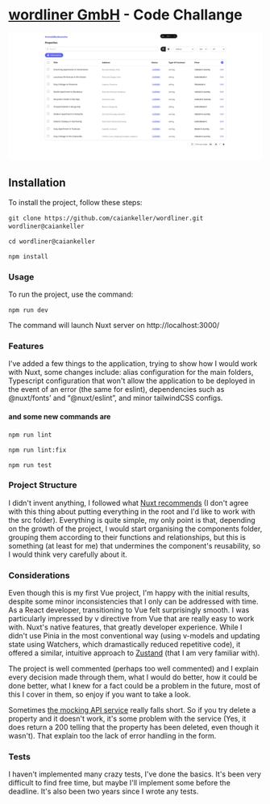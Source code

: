 # **[wordliner GmbH](https://wordliner.com) - Code Challange**

![immobilienbranche](./.repository/immobilienbranche.png)

## **Installation**

To install the project, follow these steps:

```
git clone https://github.com/caiankeller/wordliner.git wordliner@caiankeller
```

```
cd wordliner@caiankeller
```

```
npm install
```

### **Usage**

To run the project, use the command:

```
npm run dev
```

The command will launch Nuxt server on http://localhost:3000/

### **Features**

I've added a few things to the application, trying to show how I would work with Nuxt, some changes include: alias configuration for the main folders, Typescript configuration that won't allow the application to be deployed in the event of an error (the same for eslint), dependencies such as @nuxt/fonts’ and “@nuxt/eslint”, and minor tailwindCSS configs.

#### **and some new commands are**

```
npm run lint
```

```
npm run lint:fix
```

```
npm run test
```

### **Project Structure**

I didn't invent anything, I followed what [Nuxt recommends](https://nuxt.com/docs/guide/directory-structure/app) (I don't agree with this thing about putting everything in the root and I'd like to work with the src folder). Everything is quite simple, my only point is that, depending on the growth of the project, I would start organising the components folder, grouping them according to their functions and relationships, but this is something (at least for me) that undermines the component's reusability, so I would think very carefully about it.

### **Considerations**

Even though this is my first Vue project, I'm happy with the initial results, despite some minor inconsistencies that I only can be addressed with time. As a React developer, transitioning to Vue felt surprisingly smooth. I was particularly impressed by v directive from Vue that are really easy to work with. Nuxt's native features, that greatly developer experience. While I didn't use Pinia in the most conventional way (using v-models and updating state using Watchers, which dramastically reduced repetitive code), it offered a similar, intuitive approach to [Zustand](https://zustand-demo.pmnd.rs/) (that I am very familiar with).

The project is well commented (perhaps too well commented) and I explain every decision made through them, what I would do better, how it could be done better, what I knew for a fact could be a problem in the future, most of this I cover in them, so enjoy if you want to take a look.

Sometimes [the mocking API service](https://mockapi.io/) really falls short. So if you try delete a property and it doesn't work, it's some problem with the service (Yes, it does return a 200 telling that the property has been deleted, even though it wasn't). That explain too the lack of error handling in the form.

### **Tests**

I haven't implemented many crazy tests, I've done the basics. It's been very difficult to find free time, but maybe I'll implement some before the deadline. It's also been two years since I wrote any tests.
